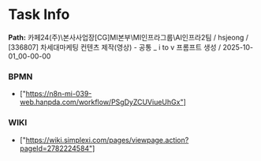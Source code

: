 # Task Info

**Path:** 카페24(주)\본사사업장\[CG]MI본부\MI인프라그룹\AI인프라2팀 / hsjeong / [336807] 차세대마케팅 컨텐츠 제작(영상) - 공통 _ i to v 프롬프트 생성 / 2025-10-01_00-00-00

### BPMN
- ["https://n8n-mi-039-web.hanpda.com/workflow/PSgDyZCUViueUhGx"]

### WIKI
- ["https://wiki.simplexi.com/pages/viewpage.action?pageId=2782224584"]

